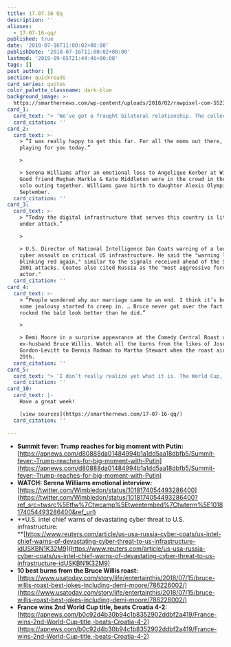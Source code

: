 ```yaml
---
title: 17.07.16 Qq
description: ''
aliases:
  - 17-07-16-qq/
published: true
date: '2018-07-16T11:00:02+00:00'
publishDate: '2018-07-16T11:00:02+00:00'
lastmod: '2019-09-05T21:44:46+00:00'
tags: []
post_author: []
section: quickreads
card_series: quotes
color_palette_classname: dark-blue
background_image: >-
  https://smarthernews.com/wp-content/uploads/2018/02/rawpixel-com-552390-360x360.jpg
card_1:
  card_text: "> ‘We’ve got a fraught bilateral relationship. The collective blood pressure between the U.S. & Russia is off-the-charts high so it’s a good thing these presidents are getting together.’\n> \n> Trump’s ambassador to Russia, Jon Huntsman, on the meeting of Putin & Trump Monday in Helsinki, Finland. It is the first official Russian-U.S. presidential summit since 2010."
  card_citation: ''
card_2:
  card_text: >-
    > “I was really happy to get this far. For all the moms out there, I was
    playing for you today.”

    > 

    > Serena Williams after an emotional loss to Angelique Kerber at Wimbledon.
    Good friend Meghan Markle & Kate Middleton were in the crowd in their first
    solo outing together. Williams gave birth to daughter Alexis Olympia in
    September.
  card_citation: ''
card_3:
  card_text: >-
    > “Today the digital infrastructure that serves this country is literally
    under attack.”

    > 

    > U.S. Director of National Intelligence Dan Coats warning of a looming
    cyber assault on critical US infrastructure. He said the "warning lights are
    blinking red again," similar to the signals received ahead of the Sept. 11,
    2001 attacks. Coates also cited Russia as the "most aggressive foreign
    actor."
  card_citation: ''
card_4:
  card_text: >-
    > “People wondered why our marriage came to an end. I think it’s because
    some jealousy started to creep in. … Bruce never got over the fact that I
    rocked the bald look better than he did.”

    > 

    > Demi Moore in a surprise appearance at the Comedy Central Roast of
    ex-husband Bruce Willis. Watch all the burns from the likes of Joseph
    Gordon-Levitt to Dennis Rodman to Martha Stewart when the roast airs July
    29th.
  card_citation: ''
card_5:
  card_text: "> ‘I don’t really realize yet what it is. The World Cup, it’s a lot. I’m very proud of this team.’\n> \n> France's forward Antoine Griezmann on the team's 4-2 World Cup win over Croatia in Moscow on Sunday. France's only other World Cup win was 20 years ago."
  card_citation: ''
card_10:
  card_text: |-
    Have a great week!

    [view sources](https://smarthernews.com/17-07-16-qq/)
  card_citation: ''

---
```

*   **Summit fever: Trump reaches for big moment with Putin:**  
    [https://apnews.com/d80888da01484994b1a1dd5aa18dbfb5/Summit-fever:-Trump-reaches-for-big-moment-with-Putin](https://apnews.com/d80888da01484994b1a1dd5aa18dbfb5/Summit-fever:-Trump-reaches-for-big-moment-with-Putin)
*   **WATCH: Serena Williams emotional interview:**  
    [https://twitter.com/Wimbledon/status/1018174054493286400](https://twitter.com/Wimbledon/status/1018174054493286400?ref_src=twsrc%5Etfw%7Ctwcamp%5Etweetembed%7Ctwterm%5E1018174054493286400&ref_url)
*   **U.S. intel chief warns of devastating cyber threat to U.S. infrastructure:  
    **[https://www.reuters.com/article/us-usa-russia-cyber-coats/us-intel-chief-warns-of-devastating-cyber-threat-to-us-infrastructure-idUSKBN1K32M9](https://www.reuters.com/article/us-usa-russia-cyber-coats/us-intel-chief-warns-of-devastating-cyber-threat-to-us-infrastructure-idUSKBN1K32M9)
*   **10 best burns from the Bruce Willis roast:**  
    [https://www.usatoday.com/story/life/entertainthis/2018/07/15/bruce-willis-roast-best-jokes-including-demi-moore/786226002/](https://www.usatoday.com/story/life/entertainthis/2018/07/15/bruce-willis-roast-best-jokes-including-demi-moore/786226002/)
*   **France wins 2nd World Cup title, beats Croatia 4-2:**  
    [https://apnews.com/b0c92d4b30b94c1b8352902ddbf2a419/France-wins-2nd-World-Cup-title,-beats-Croatia-4-2](https://apnews.com/b0c92d4b30b94c1b8352902ddbf2a419/France-wins-2nd-World-Cup-title,-beats-Croatia-4-2)